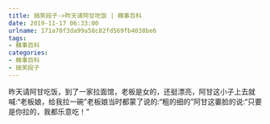 ```yaml
---
title: 搞笑段子->昨天请阿甘吃饭 | 糗事百科
date: 2019-11-17 06:33:00
urlname: 171a70f3da99a58c82fd569fb4038be6
tags: 
- 糗事百科
categories:
- 糗事百科
- 搞笑段子
---
```

昨天请阿甘吃饭，到了一家拉面馆，老板是女的，还挺漂亮，阿甘这小子上去就喊:“老板娘，给我拉一碗”老板娘当时都蒙了说的:“粗的细的”阿甘这嫑脸的说:“只要是你拉的，我都乐意吃！”


